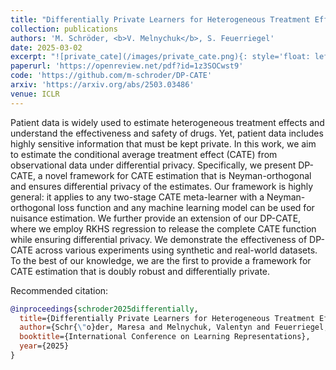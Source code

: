 ```yaml
---
title: "Differentially Private Learners for Heterogeneous Treatment Effects"
collection: publications
authors: 'M. Schröder, <b>V. Melnychuk</b>, S. Feuerriegel'
date: 2025-03-02
excerpt: "![private_cate](/images/private_cate.png){: style='float: left; height: 100px'}"
paperurl: 'https://openreview.net/pdf?id=1z3SOCwst9'
code: 'https://github.com/m-schroder/DP-CATE'
arxiv: 'https://arxiv.org/abs/2503.03486'
venue: ICLR
---
```


Patient data is widely used to estimate heterogeneous treatment effects and understand the effectiveness and safety of drugs. Yet, patient data includes highly sensitive information that must be kept private. In this work, we aim to estimate the conditional average treatment effect (CATE) from observational data under differential privacy. Specifically, we present DP-CATE, a novel framework for CATE estimation that is Neyman-orthogonal and ensures differential privacy of the estimates. Our framework is highly general: it applies to any two-stage CATE meta-learner with a Neyman-orthogonal loss function and any machine learning model can be used for nuisance estimation. We further provide an extension of our DP-CATE, where we employ RKHS regression to release the complete CATE function while ensuring differential privacy. We demonstrate the effectiveness of DP-CATE across various experiments using synthetic and real-world datasets. To the best of our knowledge, we are the first to provide a framework for CATE estimation that is doubly robust and differentially private.

Recommended citation: 
```bibtex
@inproceedings{schroder2025differentially,
  title={Differentially Private Learners for Heterogeneous Treatment Effects},
  author={Schr{\"o}der, Maresa and Melnychuk, Valentyn and Feuerriegel, Stefan},
  booktitle={International Conference on Learning Representations},
  year={2025}
}
```
